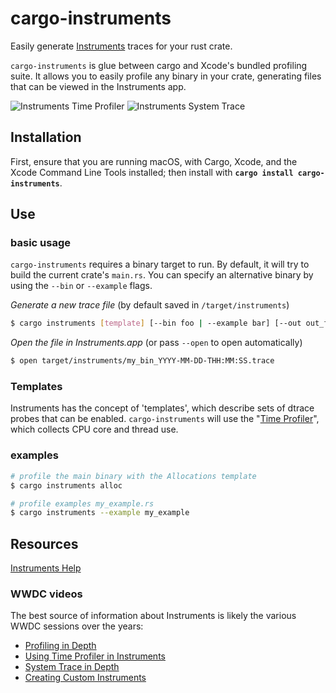 # cargo-instruments

Easily generate [Instruments] traces for your rust crate.

`cargo-instruments` is glue between cargo and Xcode's bundled profiling suite.
It allows you to easily profile any binary in your crate, generating files
that can be viewed in the Instruments app.

![Instruments Time Profiler](https://raw.githubusercontent.com/cmyr/cargo-instruments/screenshots/instruments_time1.png)
![Instruments System Trace](https://raw.githubusercontent.com/cmyr/cargo-instruments/screenshots/instruments_sys1.png)

## Installation

First, ensure that you are running macOS, with Cargo, Xcode, and the Xcode Command Line
Tools installed; then install with **`cargo install cargo-instruments`**.

## Use

### basic usage

`cargo-instruments` requires a binary target to run. By default, it will try to
build the current crate's `main.rs`. You can specify an alternative binary by
using the `--bin` or `--example` flags.

_Generate a new trace file_ (by default saved in `/target/instruments`)

```sh
$ cargo instruments [template] [--bin foo | --example bar] [--out out_file]
```

_Open the file in Instruments.app_ (or pass `--open` to open automatically)

```sh
$ open target/instruments/my_bin_YYYY-MM-DD-THH:MM:SS.trace
```

### Templates

Instruments has the concept of 'templates', which describe sets of dtrace probes
that can be enabled. `cargo-instruments` will use the "[Time Profiler][Time
Profiler]", which collects CPU core and thread use.


### examples

```sh
# profile the main binary with the Allocations template
$ cargo instruments alloc
```

```sh
# profile examples my_example.rs
$ cargo instruments --example my_example
```

## Resources

[Instruments Help][Instruments]

### WWDC videos

The best source of information about Instruments is likely the various WWDC
sessions over the years:

- [Profiling in Depth](https://developer.apple.com/videos/play/wwdc2015/412/)
- [Using Time Profiler in Instruments](https://developer.apple.com/videos/play/wwdc2016/418/)
- [System Trace in Depth](https://developer.apple.com/videos/play/wwdc2016/411/)
- [Creating Custom Instruments](https://developer.apple.com/videos/play/wwdc2018/410/)





[Instruments]: https://help.apple.com/instruments/mac/10.0/
[Time Profiler]: https://help.apple.com/instruments/mac/10.0/#/dev44b2b437
